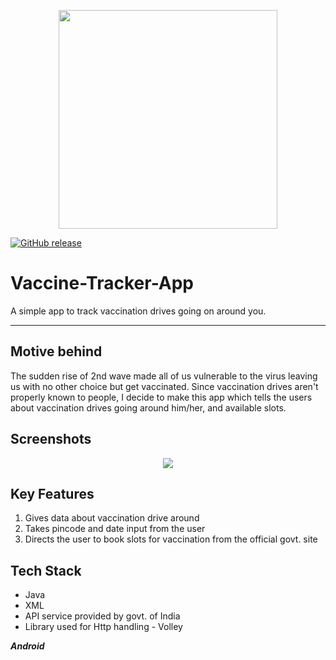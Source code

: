 <p align="center">
  <img style="border-width: 0" width="350" height="350" src="https://user-images.githubusercontent.com/53803245/122521339-5781d200-d032-11eb-9cf5-cbc5671a6258.png">
</p>
 
 [![GitHub release](https://img.shields.io/badge/release-v1.0-blue)](https://github.com/deepdhar/Vaccine-Tracker-App/releases/tag/v1.0) 

# Vaccine-Tracker-App
A simple app to track vaccination drives going on around you.

---

## Motive behind
The sudden rise of 2nd wave made all of us vulnerable to the virus leaving us with no other choice but get vaccinated. Since vaccination drives aren't properly known to people, I decide to make this app which tells the users about vaccination drives going around him/her, and available slots.

## Screenshots
<p align="center">
  <img src="https://user-images.githubusercontent.com/53803245/122646741-69509b80-d13e-11eb-95e4-9314810085b5.png"/>
</p>

## Key Features
1. Gives data about vaccination drive around
2. Takes pincode and date input from the user
3. Directs the user to book slots for vaccination from the official govt. site

## Tech Stack
- Java
- XML
- API service provided by govt. of India
- Library used for Http handling - Volley

***Android***
